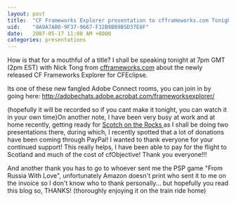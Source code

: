 ```yaml
---
layout: post
title:  "CF Frameworks Explorer presentation to cfframeworks.com Tonight!"
uid:	"8A9A7AB0-9F37-9667-F32B9BB9B5D37E8F"
date:   2007-05-17 11:08 AM +0000
categories: presentations
---
```

How is that for a mouthful of a title? I shall be speaking tonight at 7pm GMT (2pm EST) with Nick Tong from <a href="http://www.cfframeworks.com">cfframeworks.com</a> about the newly released CF Frameworks Explorer for CFEclipse.

Its one of these new fangled Adobe Connect rooms,  you can join in by going here: <a href="http://adobechats.adobe.acrobat.com/frameworksexplorer/">http://adobechats.adobe.acrobat.com/frameworksexplorer/</a>

(hopefully it will be recorded so if you cant make it tonight, you can watch it in your own time)On another note, I have been very busy at work and at home recently, getting ready for <a href="http://scotch.scottishcfug.com/">Scotch on the Rocks </a> as I shall be doing two presentations there, during which, I recently spotted that a lot of donations have been coming through PayPal! I wanted to thank everyone for your continued support! This really helps, I have been able to pay for the flight to Scotland and much of the cost of cfObjective! Thank you everyone!!!

And another thank you has to go to whoever sent me the PSP game "From Russia With Love", unfortunately Amazon doesn't print  who sent it to me on the invoice so I don't know who to thank personally... but hopefully you read this blog so, THANKS! (thoroughly enjoying it on the train ride home)